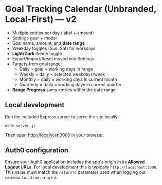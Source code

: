 # Goal Tracking Calendar (Unbranded, Local-First) — v2

- Multiple entries per day (label + amount)
- Settings gear + modal
- Goal name, amount, and **date range**
- Weekday toggles (Sun..Sat) for workdays
- **Light/Dark** theme toggle
- Export/Import/Reset moved into Settings
- Targets from goal range:
  - Daily = goal ÷ working days in range
  - Weekly = daily × selected weekdays/week
  - Monthly = daily × working days in current month
  - Quarterly = daily × working days in current quarter
- **Range Progress** sums entries within the date range

## Local development

Run the included Express server to serve the site locally:

```bash
node server.js
```

Then open <http://localhost:3000> in your browser.

## Auth0 configuration

Ensure your Auth0 application includes the app's origin in its **Allowed Logout URLs**. For local development this is typically `http://localhost:3000`. This value must match the `returnTo` parameter used when logging out (`window.location.origin`).
